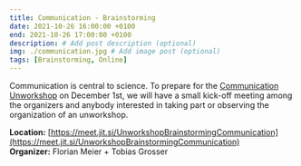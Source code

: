 ```yaml
---
title: Communication - Brainstorming
date: 2021-10-26 16:00:00 +0100
end: 2021-10-26 17:00:00 +0100
description: # Add post description (optional)
img: ./communication.jpg # Add image post (optional)
tags: [Brainstorming, Online]
---
```


Communication is central to science. To prepare for the [Communication
Unworkshop](https://unworkshop.science/21-12-01-Communication/) on December
1st, we will have a small kick-off meeting among the organizers and anybody
interested in taking part or observing the organization of an unworkshop.

__Location:__ [https://meet.jit.si/UnworkshopBrainstormingCommunication](https://meet.jit.si/UnworkshopBrainstormingCommunication)  
__Organizer:__ Florian Meier + Tobias Grosser
